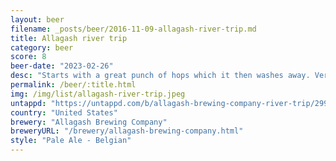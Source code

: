 ```yaml
---
layout: beer
filename: _posts/beer/2016-11-09-allagash-river-trip.md
title: Allagash river trip
category: beer
score: 8
beer-date: "2023-02-26"
desc: "Starts with a great punch of hops which it then washes away. Very interesting"
permalink: /beer/:title.html
img: /img/list/allagash-river-trip.jpeg
untappd: "https://untappd.com/b/allagash-brewing-company-river-trip/2990112"
country: "United States"
brewery: "Allagash Brewing Company"
breweryURL: "/brewery/allagash-brewing-company.html"
style: "Pale Ale - Belgian"
---
```

